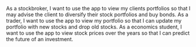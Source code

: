 As a stockbroker, I want to use the app to view my clients portfolios so that I may advise the client to diversify their stock portfolios and buy bonds.
As a trader, I want to use the app to view my portfolio so that I can update my portfolio with new stocks and drop old stocks.
As a economics student, I want to use the app to view stock prices over the years so that I can predict the future of an investment.